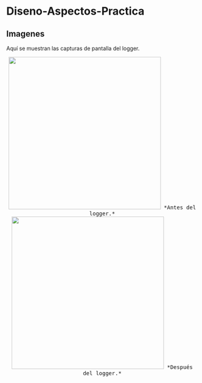 # Diseno-Aspectos-Practica

## Imagenes
Aquí se muestran las capturas de pantalla del logger.

<div align="center">
  <kbd>
    <img style='width:400px' src="https://i.imgur.com/mUGQYOK.jpeg" />
    *Antes del logger.*
  </kbd>
</div>
<div align="center">
  <kbd>
    <img style='width:400px' src="https://i.imgur.com/sMLzos1.jpeg">
    *Después del logger.*
  </kbd>
</div>